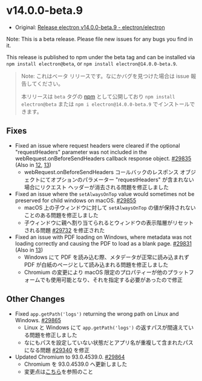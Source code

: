 # v14.0.0-beta.9

- Original: [Release electron v14.0.0-beta.9 - electron/electron](https://github.com/electron/electron/releases/tag/v14.0.0-beta.9)

Note: This is a beta release. Please file new issues for any bugs you find in it.

This release is published to npm under the beta tag and can be installed via `npm install electron@beta`, or `npm install electron@14.0.0-beta.9`.

> Note: これはベータ リリースです。なにかバグを見つけた場合は issue 報告してください。
>
> 本リリースは `beta` タグの [npm](https://www.npmjs.com/package/electron) として公開しており `npm install electron@beta` または `npm i electron@14.0.0-beta.9` でインストールできます。

## Fixes

- Fixed an issue where request headers were cleared if the optional "requestHeaders" parameter was not included in the webRequest.onBeforeSendHeaders callback response object. [#29835](https://github.com/electron/electron/pull/29835) (Also in [12](https://github.com/electron/electron/pull/29834), [13](https://github.com/electron/electron/pull/29836))
  - webRequest.onBeforeSendHeaders コールバックのレスポンス オブジェクトにてオプションのパラメーター "requestHeaders" が含まれない場合にリクエスト ヘッダーが消去される問題を修正しました
- Fixed an issue where the `setAlwaysOnTop` value would sometimes not be preserved for child windows on macOS. [#29855](https://github.com/electron/electron/pull/29855)
  - macOS 上の子ウィンドウに対して `setAlwaysOnTop` の値が保持されないことのある問題を修正しました
  - 子ウィンドウに親へ割り当てられるとウィンドウの表示階層がリセットされる問題 [#29732](https://github.com/electron/electron/issues/29732) を修正された
- Fixed an issue with PDF loading on Windows, where metadata was not loading correctly and causing the PDF to load as a blank page. [#29831](https://github.com/electron/electron/pull/29831) (Also in [13](https://github.com/electron/electron/pull/29830))
  - Windows にて PDF を読み込む際、メタデータが正常に読み込まれず PDF が白紙のページとして読み込まれる問題を修正しました
  - Chromium の変更により macOS 限定のプロパティーが他のプラットフォームでも使用可能となり、それを指定する必要があったので修正

## Other Changes

- Fixed `app.getPath('logs')` returning the wrong path on Linux and Windows. [#29865](https://github.com/electron/electron/pull/29865)
  - Linux と Windows にて `app.getPath('logs')` の返すパスが間違えている問題を修正しました
  - なにもパスを設定していない状態だとアプリ名が重複して含まれたパスになる問題 [#29340](https://github.com/electron/electron/issues/29340) を修正
- Updated Chromium to 93.0.4539.0. [#29864](https://github.com/electron/electron/pull/29864)
  - Chromium を 93.0.4539.0 へ更新しました
  - 変更点は[こちら](https://chromium.googlesource.com/chromium/src/+log/93.0.4536.0..93.0.4539.0?n=10000&pretty=fuller)を参照のこと
